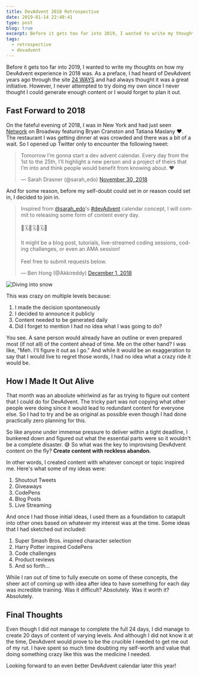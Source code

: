 ```yaml
---
title: DevAdvent 2018 Retrospective
date: 2019-01-14 22:49:41
type: post
blog: true
excerpt: Before it gets too far into 2019, I wanted to write my thoughts on how my DevAdvent experience in 2018 was.
tags:
  - retrospective
  - devadvent
---
```


Before it gets too far into 2019, I wanted to write my thoughts on how my DevAdvent experience in 2018 was. As a preface, I had heard of DevAdvent years ago through the site [24 WAYS](https://24ways.org) and had always thought it was a great initiative. However, I never attempted to try doing my own since I never thought I could generate enough content or I would forget to plan it out.

## Fast Forward to 2018

On the fateful evening of 2018, I was in New York and had just seen [Network](https://networkbroadway.com/) on Broadway featuring Bryan Cranston and Tatiana Maslany ❤️. The restaurant I was getting dinner at was crowded and there was a bit of a wait. So I opened up Twitter only to encounter the following tweet:

<blockquote class="twitter-tweet" data-lang="en"><p lang="en" dir="ltr">Tomorrow I’m gonna start a dev advent calendar. Every day from the 1st to the 25th, I’ll highlight a new person and a project of theirs that I’m into and think people would benefit from knowing about. ❤️</p>&mdash; Sarah Drasner (@sarah_edo) <a href="https://twitter.com/sarah_edo/status/1068500649233563649?ref_src=twsrc%5Etfw">November 30, 2018</a></blockquote>

And for some reason, before my self-doubt could set in or reason could set in, I decided to join in.

<blockquote class="twitter-tweet" data-lang="en"><p lang="en" dir="ltr">Inspired from <a href="https://twitter.com/sarah_edo?ref_src=twsrc%5Etfw">@sarah_edo</a>&#39;s <a href="https://twitter.com/hashtag/devAdvent?src=hash&amp;ref_src=twsrc%5Etfw">#devAdvent</a> calendar concept, I will commit to releasing some form of content every day.<br><br>🎁🗓🎁🗓🎁🗓🎁<br><br>It might be a blog post, tutorials, live-streamed coding sessions, coding challenges, or even an AMA session!<br><br>Feel free to submit requests below.</p>&mdash; Ben Hong (@Akkireddy) <a href="https://twitter.com/Akkireddy/status/1068992922106908673?ref_src=twsrc%5Etfw">December 1, 2018</a></blockquote>

![Diving into snow](https://media.giphy.com/media/l2JIaYp6P3WT5Ybu0/giphy.gif)

This was crazy on multiple levels because:

1. I made the decision spontaneously
1. I decided to announce it publicly
1. Content needed to be generated daily
1. Did I forget to mention I had no idea what I was going to do?

You see. A sane person would already have an outline or even prepared most (if not all) of the content ahead of time. Me on the other hand? I was like, "Meh. I'll figure it out as I go." And while it would be an exaggeration to say that I would live to regret those words, I had no idea what a crazy ride it would be.

## How I Made It Out Alive

That month was an absolute whirlwind as far as trying to figure out content that I could do for DevAdvent. The tricky part was not copying what other people were doing since it would lead to redundant content for everyone else. So I had to try and be as original as possible even though I had done practically zero planning for this.

So like anyone under immense pressure to deliver within a tight deadline, I bunkered down and figured out what the essential parts were so it wouldn't be a complete disaster. 😅 So what was the key to improvising DevAdvent content on the fly? **Create content with reckless abandon.**

In other words, I created content with whatever concept or topic inspired me. Here's what some of my ideas were:

1. Shoutout Tweets
1. Giveaways
1. CodePens
1. Blog Posts
1. Live Streaming

And once I had those initial ideas, I used them as a foundation to catapult into other ones based on whatever my interest was at the time. Some ideas that I had sketched out included:

1. Super Smash Bros. inspired character selection
1. Harry Potter inspired CodePens
1. Code challenges
1. Product reviews
1. And so forth...

While I ran out of time to fully execute on some of these concepts, the sheer act of coming up with idea after idea to have something for each day was incredible training. Was it difficult? Absolutely. Was it worth it? Absolutely.

## Final Thoughts

Even though I did not manage to complete the full 24 days, I did manage to create 20 days of content of varying levels. And although I did not know it at the time, DevAdvent would prove to be the crucible I needed to get me out of my rut. I have spent so much time doubting my self-worth and value that doing something crazy like this was the medicine I needed.

Looking forward to an even better DevAdvent calendar later this year!
